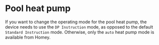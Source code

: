 # Pool heat pump
If you want to change the operating mode for the pool heat pump, the device needs to use the `DP Instruction` mode, as opposed to the default `Standard Instruction` mode. Otherwise, only the `auto` heat pump mode is available from Homey.
